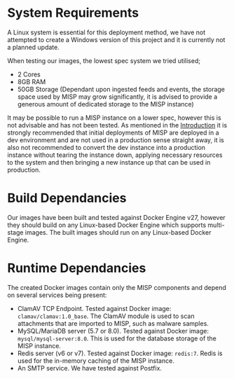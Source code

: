 <!-- # SPDX-FileCopyrightText: 2024 Jisc Services Limited
# SPDX-FileContributor: James Ellor
#
# SPDX-License-Identifier: GPL-3.0-only
-->
# System Requirements

A Linux system is essential for this deployment method, we have not attempted to create a Windows version of this project and it is currently not a planned update.

When testing our images, the lowest spec system we tried utilised;

- 2 Cores
- 8GB RAM
- 50GB Storage (Dependant upon ingested feeds and events, the storage space used by MISP may grow significantly, it is advised to provide a generous amount of dedicated storage to the MISP instance)

It may be possible to run a MISP instance on a lower spec, however this is not advisable and has not been tested. As mentioned in the [Introduction](/) it is strongly recommended that initial deployments of MISP are deployed in a dev environment and are not used in a production sense straight away, it is also not recommended to convert the dev instance into a production instance without tearing the instance down, applying necessary resources to the system and then bringing a new instance up that can be used in production.

# Build Dependancies

Our images have been built and tested against Docker Engine v27, however they should build on any Linux-based Docker Engine which supports multi-stage images. The built images should run on any Linux-based Docker Engine.

# Runtime Dependancies

The created Docker images contain only the MISP components and depend on several services being present:

- ClamAV TCP Endpoint. Tested against Docker image: `clamav/clamav:1.0_base`. The ClamAV module is used to scan attachments that are imported to MISP, such as malware samples.
- MySQL/MariaDB server (5.7 or 8.0). Tested against Docker image: `mysql/mysql-server:8.0`. This is used for the database storage of the MISP instance.
- Redis server (v6 or v7). Tested against Docker image: `redis:7`. Redis is used for the in-memory caching of the MISP instance.
- An SMTP service. We have tested against Postfix.